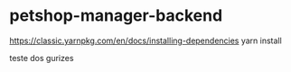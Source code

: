 # petshop-manager-backend
https://classic.yarnpkg.com/en/docs/installing-dependencies
yarn install


teste dos gurizes